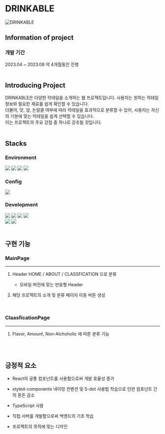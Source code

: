 # DRINKABLE

![DRINKABLE](https://github.com/bbagbbagn2/DRINKABLE/assets/89950902/6fe12913-6f14-4ef0-b534-25e627c305fa)

## Information of project

### 개발 기간
<p>
  2023.04 ~ 2023.08 약 4개월동안 진행<br/><br/>
</p>

## Introducing Project
<p>
  DRINKABLE은 다양한 칵테일을 소개하는 웹 프로젝트입니다. 사용자는 원하는 칵테일 정보와 필요한 재료를 쉽게 확인할 수 있습니다.<br/>
  더불어, 맛, 양, 논알콜 여부에 따라 칵테일을 효과적으로 분류할 수 있어, 사용자는 자신의 기분에 맞는 칵테일을 쉽게 선택할 수 있습니다.<br/>
  이는 프로젝트의 주요 강점 중 하나로 강조될 것입니다.<br/><br/>
</p>


## Stacks

### Environment
<p>
  <img src="https://img.shields.io/badge/VSCode-007ACC?style=flat-square&logo=visualstudiocode&logoColor=white"/>
  <img src="https://img.shields.io/badge/MySQL-00758F?style=flat-square&logo=MySQL&logoColor=white"/>
  <img src="https://img.shields.io/badge/Git-F05032?style=flat-square&logo=Git&logoColor=white"/>
  <img src="https://img.shields.io/badge/GitHub-000000?style=flat-square&logo=GitHub&logoColor=white"/>
</p>

### Config
<p>
  <img src="https://img.shields.io/badge/npm-CB3837?style=flat-square&logo=npm&logoColor=white"/>
</p>

### Development
<p>
  <img src="https://img.shields.io/badge/JavaScript-F7DF1E?style=flat-square&logo=JavaScript&logoColor=black"/>
  <img src="https://img.shields.io/badge/TypeScript-1976D2?style=flat-square&logo=TypeScript&logoColor=white"/>
  <img src="https://img.shields.io/badge/React-61DAFB?style=flat-square&logo=React&logoColor=black"/>
  <img src="https://img.shields.io/badge/styledcomponents-DB7093?style=flat-square&logo=styledcomponents&logoColor=white"/><br/>
  <img src="https://img.shields.io/badge/Node.js-3C873A?style=flat-square&logo=Node.js&logoColor=white"/>
  <img src="https://img.shields.io/badge/Express-000000?style=flat-square&logo=Express&logoColor=white"/><br/><br/>
</p>

## 구현 기능

### MainPage
--------
1. Header HOME / ABOUT / CLASSFICATION 으로 분류
    + 모바일 버전에 맞는 반응형 Header

2. 해당 프로젝트의 소개 및 분류 페이지 이동 버튼 생성

<br>

### ClaasficationPage
---------
1. Flavor, Amount, Non-Alchoholic 에 따른 분류 기능

<br><br>

## 긍정적 요소

<p align="justify">

+ React의 공통 컴포넌트를 사용함으로써 개발 효율성 증가
  
+ styled-components 네이밍 컨벤션 및 S-dot 사용법 학습으로 인한 컴포넌트 간의 혼돈 감소

+ TypeScript 사용

+ 직접 서버를 개발함으로써 백엔드의 기초 학습

+ 프로젝트의 목적에 맞는 디자인
</p>
